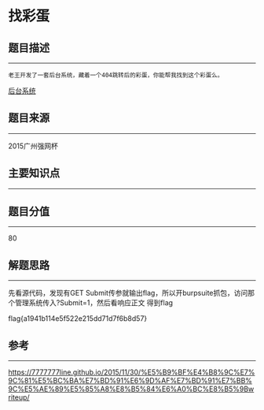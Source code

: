 # 找彩蛋

## 题目描述
---
```
老王开发了一套后台系统，藏着一个404跳转后的彩蛋，你能帮我找到这个彩蛋么。
```
[后台系统](http://120.132.85.112:22635/)

## 题目来源
---
2015广州强网杯

## 主要知识点
---


## 题目分值
---
80

## 解题思路
---
先看源代码，发现有GET Submit传参就输出flag，所以开burpsuite抓包，访问那个管理系统传入?Submit=1，然后看响应正文 得到flag

flag{a1941b114e5f522e215dd71d7f6b8d57}

## 参考
---
https://7777777line.github.io/2015/11/30/%E5%B9%BF%E4%B8%9C%E7%9C%81%E5%BC%BA%E7%BD%91%E6%9D%AF%E7%BD%91%E7%BB%9C%E5%AE%89%E5%85%A8%E8%B5%84%E6%A0%BC%E8%B5%9Bwriteup/



